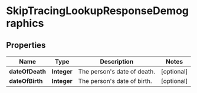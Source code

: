 

# SkipTracingLookupResponseDemographics

## Properties

Name | Type | Description | Notes
------------ | ------------- | ------------- | -------------
**dateOfDeath** | **Integer** | The person&#39;s date of death. |  [optional]
**dateOfBirth** | **Integer** | The person&#39;s date of birth. |  [optional]




